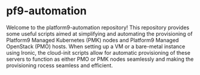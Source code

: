 # pf9-automation

Welcome to the platform9-automation repository! This repository provides some useful scripts aimed at simplifying and automating the provisioning of Platform9 Managed Kubernetes (PMK) nodes and Platform9 Managed OpenStack (PMO) hosts. When setting up a VM or a bare-metal instance using Ironic, the cloud-init scripts allow for automatic provisioning of these servers to function as either PMO or PMK nodes seamlessly and making the provisioning rocess seamless and efficient.
